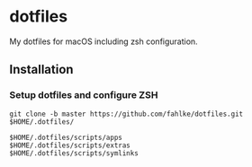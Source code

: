 # dotfiles

My dotfiles for macOS including zsh configuration.

## Installation

### Setup dotfiles and configure ZSH

    git clone -b master https://github.com/fahlke/dotfiles.git $HOME/.dotfiles/

    $HOME/.dotfiles/scripts/apps
    $HOME/.dotfiles/scripts/extras
    $HOME/.dotfiles/scripts/symlinks
